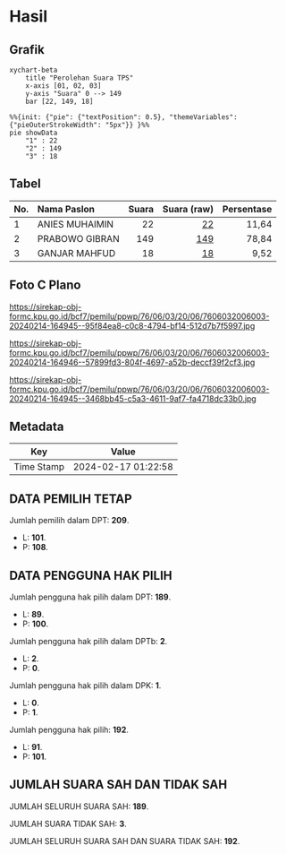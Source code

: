 # Hasil

## Grafik

```mermaid
xychart-beta
    title "Perolehan Suara TPS"
    x-axis [01, 02, 03]
    y-axis "Suara" 0 --> 149
    bar [22, 149, 18]
```

```mermaid
%%{init: {"pie": {"textPosition": 0.5}, "themeVariables": {"pieOuterStrokeWidth": "5px"}} }%%
pie showData
    "1" : 22
    "2" : 149
    "3" : 18
```

## Tabel

| No. | Nama Paslon    | Suara | Suara (raw) | Persentase |
|:--- |:-------------- | -----:| -----------:| ----------:|
| 1   | ANIES MUHAIMIN | 22    | [22][p-1]   | 11,64      |
| 2   | PRABOWO GIBRAN | 149   | [149][p-2]  | 78,84      |
| 3   | GANJAR MAHFUD  | 18    | [18][p-3]   | 9,52       |


[p-1]: https://github.com/gigit-pemilu/pemilu-2024-76-sulawesi-barat/blob/main/pilpres/hitung-suara/sub/76-sulawesi-barat/sub/06-mamuju-tengah/sub/03-budong-budong/sub/2006-tinali/sub/003-tps/sub/paslon-1.txt
[p-2]: https://github.com/gigit-pemilu/pemilu-2024-76-sulawesi-barat/blob/main/pilpres/hitung-suara/sub/76-sulawesi-barat/sub/06-mamuju-tengah/sub/03-budong-budong/sub/2006-tinali/sub/003-tps/sub/paslon-2.txt
[p-3]: https://github.com/gigit-pemilu/pemilu-2024-76-sulawesi-barat/blob/main/pilpres/hitung-suara/sub/76-sulawesi-barat/sub/06-mamuju-tengah/sub/03-budong-budong/sub/2006-tinali/sub/003-tps/sub/paslon-3.txt

## Foto C Plano

https://sirekap-obj-formc.kpu.go.id/bcf7/pemilu/ppwp/76/06/03/20/06/7606032006003-20240214-164945--95f84ea8-c0c8-4794-bf14-512d7b7f5997.jpg

https://sirekap-obj-formc.kpu.go.id/bcf7/pemilu/ppwp/76/06/03/20/06/7606032006003-20240214-164946--57899fd3-804f-4697-a52b-deccf39f2cf3.jpg

https://sirekap-obj-formc.kpu.go.id/bcf7/pemilu/ppwp/76/06/03/20/06/7606032006003-20240214-164945--3468bb45-c5a3-4611-9af7-fa4718dc33b0.jpg


## Metadata

| Key        | Value               |
| ---------- | ------------------- |
| Time Stamp | 2024-02-17 01:22:58 |


## DATA PEMILIH TETAP

Jumlah pemilih dalam DPT: **209**.
 * L: **101**.
 * P: **108**.

## DATA PENGGUNA HAK PILIH

Jumlah pengguna hak pilih dalam DPT: **189**.
 * L: **89**.
 * P: **100**.

Jumlah pengguna hak pilih dalam DPTb: **2**.
 * L: **2**.
 * P: **0**.

Jumlah pengguna hak pilih dalam DPK: **1**.
 * L: **0**.
 * P: **1**.

Jumlah pengguna hak pilih: **192**.
 * L: **91**.
 * P: **101**.

## JUMLAH SUARA SAH DAN TIDAK SAH

JUMLAH SELURUH SUARA SAH: **189**.

JUMLAH SUARA TIDAK SAH: **3**.

JUMLAH SELURUH SUARA SAH DAN SUARA TIDAK SAH: **192**.


